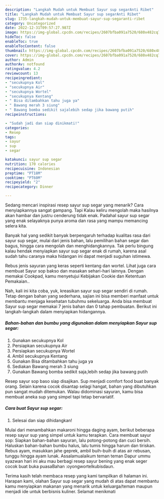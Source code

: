 ```yaml
---
description: "Langkah Mudah untuk Membuat Sayur sup segarAnti Ribet"
title: "Langkah Mudah untuk Membuat Sayur sup segarAnti Ribet"
slug: 1735-langkah-mudah-untuk-membuat-sayur-sup-segaranti-ribet
category: Uncategorized
date: 2022-12-31T09:57:27.987Z
image: https://img-global.cpcdn.com/recipes/2607bfba091a7520/680x482cq70/sayur-sup-segar-foto-resep-utama.jpg
hideToc: false
enableToc: true
enableTocContent: false
thumbnail: https://img-global.cpcdn.com/recipes/2607bfba091a7520/680x482cq70/sayur-sup-segar-foto-resep-utama.jpg
cover: https://img-global.cpcdn.com/recipes/2607bfba091a7520/680x482cq70/sayur-sup-segar-foto-resep-utama.jpg
author: Admin
authorAv: notfound
ratingvalue: 4.2
reviewcount: 13
recipeingredient:
- "secukupnya Kol"
- "secukupnya Air"
- "secukupnya Wortel"
- "secukupnya Kentang"
- " Bisa ditambahkan tahu juga ya"
- " Bawang merah 3 siung"
- " Bawang bomba sedikit sajalebih sedap jika bawang putih"
recipeinstructions:

- "Sudah jadi dan siap dinikmati!"
categories:
- Resep
tags:
- sayur
- sup
- segar

katakunci: sayur sup segar 
nutrition: 170 calories
recipecuisine: Indonesian
preptime: "PT18M"
cooktime: "PT60M"
recipeyield: "2"
recipecategory: Dinner

---
```



Sedang mencari inspirasi resep sayur sup segar yang menarik? Cara menyiapkannya sangat gampang. Tapi Kalau keliru mengolah maka hasilnya akan hambar dan justru cenderung tidak enak. Padahal sayur sup segar yang enak selayaknya punya aroma dan rasa yang mampu memancing selera kita.


Banyak hal yang sedikit banyak berpengaruh terhadap kualitas rasa dari sayur sup segar, mulai dari jenis bahan, lalu pemilihan bahan segar dan bagus, hingga cara mengolah dan menghidangkannya. Tak perlu bingung kalau hendak menyiapkan sayur sup segar enak di rumah, karena asal sudah tahu caranya maka hidangan ini dapat menjadi suguhan istimewa.

Rebus jenis sayuran yang keras seperti kentang dan wortel. Lihat juga cara membuat Sayur sop bakso dan masakan sehari-hari lainnya. Dengan memakai Cookpad, kamu menyetujui Kebijakan Cookie dan Ketentuan Pemakaian..


Nah, kali ini kita coba, yuk, kreasikan sayur sup segar sendiri di rumah. Tetap dengan bahan yang sederhana, sajian ini bisa memberi manfaat untuk membantu menjaga kesehatan tubuhmu sekeluarga. Anda bisa membuat Sayur sup segar memakai 7 jenis bahan dan 0 tahap pembuatan. Berikut ini langkah-langkah dalam menyiapkan hidangannya.

<!--inarticleads1-->

##### Bahan-bahan dan bumbu yang digunakan dalam menyiapkan Sayur sup segar:

1. Gunakan secukupnya Kol
1. Persiapkan secukupnya Air
1. Persiapkan secukupnya Wortel
1. Ambil secukupnya Kentang
1. Gunakan  Bisa ditambahkan tahu juga ya
1. Sediakan  Bawang merah 3 siung
1. Gunakan  Bawang bomba sedikit saja,lebih sedap jika bawang putih


Resep sayur sop baso siap disajikan. Sup menjadi comfort food buat banyak orang. Selain karena cocok disantap selagi hangat, bahan yang dibutuhkan pun sangat mudah ditemukan. Walau didominasi sayuran, kamu bisa membuat aneka sup yang simpel tapi tetap bervariatif. 

<!--inarticleads2-->

##### Cara buat Sayur sup segar:


1. Selesai dan siap dihidangkan!

Mulai dari menambahkan makaroni hingga daging ayam, berikut beberapa resep sayur sup yang simpel untuk kamu terapkan. Cara membuat sayur sop: Siapkan bahan-bahan sayuran, lalu potong-potong dan cuci bersih. Haluskan bahan-bahan bumbu halus, lalu tumis hingga harum dan tiriskan. Rebus ayam, masukkan jahe geprek, ambil buih-buih di atas air rebusan, tunggu hingga ayam lunak. Assalamualaikum teman teman Dapur ummu syazwan hari ini aku mau berbagi resep sayur bening yang enak seger cocok buat buka puasaBahan :oyongwortelkubisdaun. 

Terima kasih telah membaca resep yang kami tampilkan di halaman ini. Harapan kami, olahan Sayur sup segar yang mudah di atas dapat membantu kamu menyiapkan makanan yang menarik untuk keluarga/teman maupun menjadi ide untuk berbisnis kuliner. Selamat menikmati
